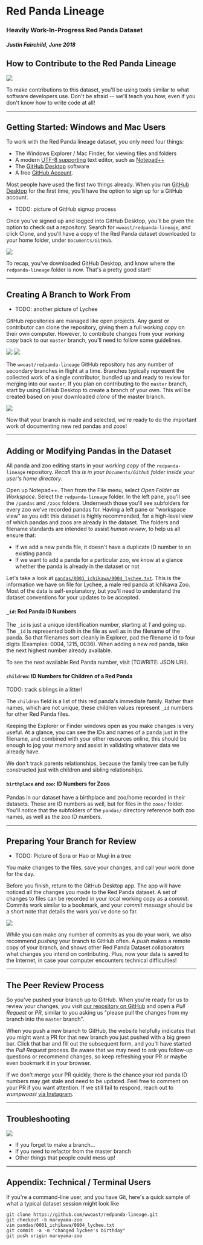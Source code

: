 # Red Panda Lineage
### Heavily Work-In-Progress Red Panda Dataset 
##### Justin Fairchild, June 2018

## How to Contribute to the Red Panda Lineage
 
<img src="https://raw.githubusercontent.com/wwoast/redpanda-lineage/master/docs/images/instructions/lychee-get-ready.jpg" /> 

To make contributions to this dataset, you'll be using tools similar to what software developers use. Don't be afraid -- we'll teach you how, even if you don't know how to write code at all!

----

## Getting Started: Windows and Mac Users

To work with the Red Panda lineage dataset, you only need four things:

 * The Windows Explorer / Mac Finder, for viewing files and folders
 * A modern [UTF-8 supporting](https://www.wikipedia.org/wiki/UTF-8) text editor, such as [Notepad++](https://notepad-plus-plus.org) 
 * The [GitHub Desktop](https://desktop.github.io) software
 * A free [GitHub Account](https://github.com/join).

Most people have used the first two things already. When you run [GitHub Desktop](https://desktop.github.io) for the first time, you'll have the option to sign up for a GitHub account.

 * TODO: picture of GitHub signup process

Once you've signed up and logged into GitHub Desktop, you'll be given the option to check out a repository. Search for `wwoast/redpanda-lineage`, and click Clone, and you'll have a copy of the Red Panda dataset downloaded to your home folder, under `Documents/GitHub`.

<img src="https://raw.githubusercontent.com/wwoast/redpanda-lineage/master/docs/images/instructions/windows-default-folders.png" /> 

To recap, you've downloaded GitHub Desktop, and know where the `redpanda-lineage` folder is now. That's a pretty good start!

----

## Creating A Branch to Work From

 * TODO: another picture of Lychee

GitHub repositories are managed like open projects. Any guest or contributor can clone the repository, giving them a full _working copy_ on their own computer. However, to contribute changes from your _working copy_ back to our `master` branch, you'll need to follow some guidelines.

<img src="https://raw.githubusercontent.com/wwoast/redpanda-lineage/master/docs/images/instructions/create-new-branch-1.png" /> 
<img src="https://raw.githubusercontent.com/wwoast/redpanda-lineage/master/docs/images/instructions/create-new-branch-2.png" />

The `wwoast/redpanda-lineage` GitHub repository has any number of secondary branches in flight at a time. Branches typically represent the collected work of a single contributor, bundled up and ready to review for merging into our `master`. If you plan on contributing to the `master` branch, start by using GitHub Desktop to create a branch of your own. This will be created based on your downloaded _clone_ of the master branch.

<img src="https://raw.githubusercontent.com/wwoast/redpanda-lineage/master/docs/images/instructions/select-a-branch.png" />

Now that your branch is made and selected, we're ready to do the important work of documenting new red pandas and zoos!

----

## Adding or Modifying Pandas in the Dataset

All panda and zoo editing starts in your _working copy_ of the `redpanda-lineage` repository. *Recall this is in your `Documents/Github` folder inside your user's home directory*.

Open up Notepad++. Then from the File menu, select _Open Folder as Workspace_. Select the `redpanda-lineage` folder. In the left pane, you'll see the `/pandas` and `/zoos` folders. Underneath those you'll see subfolders for every zoo we've recorded pandas for. Having a left pane or "workspace view" as you edit this dataset is highly recommended, for a high-level view of which pandas and zoos are already in the dataset. The folders and filename standards are intended to assist _human review_, to help us all ensure that:

 * If we add a new panda file, it doesn't have a duplicate ID number to an existing panda
 * If we want to add a panda for a particular zoo, we know at a glance whether the panda is already in the dataset or not

Let's take a look at [`pandas/0001_ichikawa/0004_lychee.txt`](https://github.com/wwoast/redpanda-lineage/blob/master/pandas/0001_ichikawa/0004_lychee.txt). This is the information we have on file for Lychee, a male red panda at Ichikawa Zoo. Most of the data is self-explanatory, but you'll need to understand the dataset conventions for your updates to be accepted. 

#### `_id`: Red Panda ID Numbers

The `_id` is just a unique identification number, starting at *1* and going up. The `_id` is represented both in the file as well as in the filename of the panda. So that filenames sort cleanly in Explorer, pad the filename id to four digits (Examples: 0004, 1215, 0036). When adding a new red panda, take the next highest number already available.

To see the next available Red Panda number, visit (TOWRITE: JSON URI).

#### `children`: ID Numbers for Children of a Red Panda

TODO: track siblings in a litter!

The `children` field is a list of this red panda's immediate family. Rather than names, which are not unique, these children values represent `_id` numbers for other Red Panda files. 

Keeping the Explorer or Finder windows open as you make changes is very useful. At a glance, you can see the IDs and names of a panda just in the filename, and combined with your other resources online, this should be enough to jog your memory and assist in validating whatever data we already have.

We don't track parents relationships, because the family tree can be fully constructed just with children and sibling relationships.

#### `birthplace` and `zoo`: ID Numbers for Zoos

Pandas in our dataset have a birthplace and zoo/home recorded in their datasets. These are ID numbers as well, but for files in the `zoos/` folder. You'll notice that the subfolders of the `pandas/` directory reference both zoo names, as well as the zoo ID numbers.

----

## Preparing Your Branch for Review

 * TODO: Picture of Sora or Hao or Mugi in a tree

You make changes to the files, save your changes, and call your work done for the day.

Before you finish, return to the GitHub Desktop app. The app will have noticed all the changes you made to the Red Panda dataset. A set of changes to files can be recorded in your local working copy as a _commit_. Commits work similar to a bookmark, and your _commit message_ should be a short note that details the work you've done so far.

<img src="https://raw.githubusercontent.com/wwoast/redpanda-lineage/master/docs/images/instructions/commit-to-branch-short.png" /> 

While you can make any number of commits as you do your work, we also recommend _pushing_ your branch to GitHub often. A _push_ makes a remote copy of your branch, and shows other Red Panda Dataset collaborators what changes you intend on contributing. Plus, now your data is saved to the Internet, in case your computer encounters technical difficulties!

----

## The Peer Review Process

So you've pushed your branch up to GitHub. When you're ready for us to review your changes, you visit [our repository on GitHub](https://github.com/wwoast/redpanda-lineage) and open a _Pull Request_ or *_PR_*, similar to you asking us "please pull the changes from my branch into the `master` branch".

When you push a new branch to GitHub, the website helpfully indicates that you might want a PR for that new branch you just pushed with a big green bar. Click that bar and fill out the subsequent form, and you'll have started the _Pull Request_ process. Be aware that we may need to ask you follow-up questions or recommend changes, so keep refreshing your PR or maybe even bookmark it in your browser.

If we don't merge your PR quickly, there is the chance your red panda ID numbers may get stale and need to be updated. Feel free to comment on your PR if you want attention. If we still fail to respond, reach out to _wumpwoast_ [via Instagram](https://instagram.com/wumpwoast).

----

## Troubleshooting

<img src="https://raw.githubusercontent.com/wwoast/redpanda-lineage/master/docs/images/instructions/harumaki-troubleshooter.jpg" />

 * If you forget to make a branch...
 * If you need to refactor from the master branch
 * Other things that people could mess up!

----

## Appendix: Technical / Terminal Users

If you're a command-line user, and you have Git, here's a quick sample of what a typical dataset session might look like

```
git clone https://github.com/wwoast/redpanda-lineage.git
git checkout -b maruyama-zoo
vim pandas/0001_ichikawa/0004_lychee.txt
git commit -a -m "changed lychee's birthday"
git push origin maruyama-zoo
```
